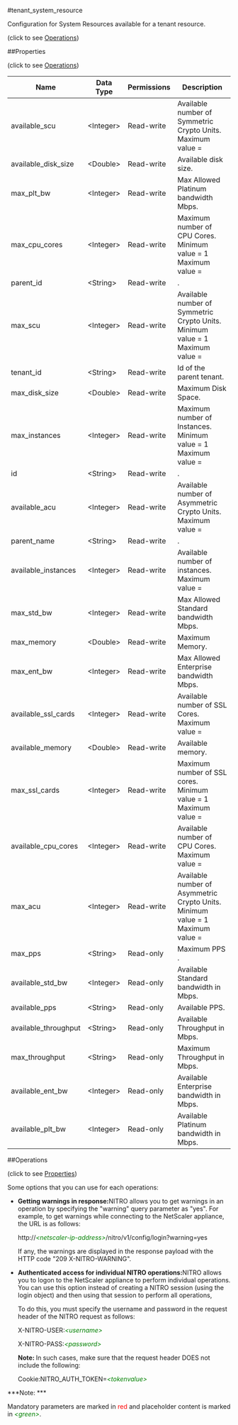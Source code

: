 #tenant_system_resource



Configuration for System Resources available for a tenant resource.

<span>(click to see [Operations](#operations))</span>



##Properties 

<span>(click to see [Operations](#operations))</span>





<table><thead><tr><th>Name</th><th>Data Type</th><th>Permissions</th><th>Description</th></tr></thead><tbody><tr><td>available_scu</td><td>&lt;Integer></td><td>Read-write</td><td>Available number of Symmetric Crypto Units.<br>Maximum value =</td></tr><tr><td>available_disk_size</td><td>&lt;Double></td><td>Read-write</td><td>Available disk size.</td></tr><tr><td>max_plt_bw</td><td>&lt;Integer></td><td>Read-write</td><td>Max Allowed Platinum bandwidth Mbps.</td></tr><tr><td>max_cpu_cores</td><td>&lt;Integer></td><td>Read-write</td><td>Maximum number of CPU Cores.<br>Minimum value = 1<br>Maximum value =</td></tr><tr><td>parent_id</td><td>&lt;String></td><td>Read-write</td><td>.</td></tr><tr><td>max_scu</td><td>&lt;Integer></td><td>Read-write</td><td>Available number of Symmetric Crypto Units.<br>Minimum value = 1<br>Maximum value =</td></tr><tr><td>tenant_id</td><td>&lt;String></td><td>Read-write</td><td>Id of the parent tenant.</td></tr><tr><td>max_disk_size</td><td>&lt;Double></td><td>Read-write</td><td>Maximum Disk Space.</td></tr><tr><td>max_instances</td><td>&lt;Integer></td><td>Read-write</td><td>Maximum number of Instances.<br>Minimum value = 1<br>Maximum value =</td></tr><tr><td>id</td><td>&lt;String></td><td>Read-write</td><td>.</td></tr><tr><td>available_acu</td><td>&lt;Integer></td><td>Read-write</td><td>Available number of Asymmetric Crypto Units.<br>Maximum value =</td></tr><tr><td>parent_name</td><td>&lt;String></td><td>Read-write</td><td>.</td></tr><tr><td>available_instances</td><td>&lt;Integer></td><td>Read-write</td><td>Available number of instances.<br>Maximum value =</td></tr><tr><td>max_std_bw</td><td>&lt;Integer></td><td>Read-write</td><td>Max Allowed Standard bandwidth Mbps.</td></tr><tr><td>max_memory</td><td>&lt;Double></td><td>Read-write</td><td>Maximum Memory.</td></tr><tr><td>max_ent_bw</td><td>&lt;Integer></td><td>Read-write</td><td>Max Allowed Enterprise bandwidth Mbps.</td></tr><tr><td>available_ssl_cards</td><td>&lt;Integer></td><td>Read-write</td><td>Available number of SSL Cores.<br>Maximum value =</td></tr><tr><td>available_memory</td><td>&lt;Double></td><td>Read-write</td><td>Available memory.</td></tr><tr><td>max_ssl_cards</td><td>&lt;Integer></td><td>Read-write</td><td>Maximum number of SSL cores.<br>Minimum value = 1<br>Maximum value =</td></tr><tr><td>available_cpu_cores</td><td>&lt;Integer></td><td>Read-write</td><td>Available number of CPU Cores.<br>Maximum value =</td></tr><tr><td>max_acu</td><td>&lt;Integer></td><td>Read-write</td><td>Available number of Asymmetric Crypto Units.<br>Minimum value = 1<br>Maximum value =</td></tr><tr><td>max_pps</td><td>&lt;String></td><td>Read-only</td><td>Maximum PPS .</td></tr><tr><td>available_std_bw</td><td>&lt;Integer></td><td>Read-only</td><td>Available Standard bandwidth in Mbps.</td></tr><tr><td>available_pps</td><td>&lt;String></td><td>Read-only</td><td>Available PPS.</td></tr><tr><td>available_throughput</td><td>&lt;String></td><td>Read-only</td><td>Available Throughput in Mbps.</td></tr><tr><td>max_throughput</td><td>&lt;String></td><td>Read-only</td><td>Maximum Throughput in Mbps.</td></tr><tr><td>available_ent_bw</td><td>&lt;Integer></td><td>Read-only</td><td>Available Enterprise bandwidth in Mbps.</td></tr><tr><td>available_plt_bw</td><td>&lt;Integer></td><td>Read-only</td><td>Available Platinum bandwidth in Mbps.</td></tr></tbody></table>

##Operations 

<span>(click to see [Properties](#properties))</span>





Some options that you can use for each operations:

<ul><li><p><b>Getting warnings in response:</b>NITRO allows you to get warnings in an operation by specifying the "warning" query parameter as "yes". For example, to get warnings while connecting to the NetScaler appliance, the URL is as follows:</p><p>http://<span style="color:green;font-style:italic;">&lt;netscaler-ip-address&gt;</span>/nitro/v1/config/login?warning=yes</p><p>If any, the warnings are displayed in the response payload with the HTTP code "209 X-NITRO-WARNING".</p></li><li><p><b>Authenticated access for individual NITRO operations:</b>NITRO allows you to logon to the NetScaler appliance to perform individual operations. You can use this option instead of creating a NITRO session (using the login object) and then using that session to perform all operations,</p><p>To do this, you must specify the username and password in the request header of the NITRO request as follows:</p><p>X-NITRO-USER:<span style="color:green;font-style:italic;">&lt;username&gt;</span></p><p>X-NITRO-PASS:<span style="color:green;font-style:italic;">&lt;password&gt;</span></p><p><b>Note: </b>In such cases, make sure that the request header DOES not include the following:</p><p>Cookie:NITRO_AUTH_TOKEN=<span style="color:green;font-style:italic;">&lt;tokenvalue&gt;</span></p></li></ul>







***Note: *** 

Mandatory parameters are marked in <span style="color:#FF0000;">red</span> and placeholder content is marked in <span style="color:green;font-style:italic">&lt;green&gt;</span>.



